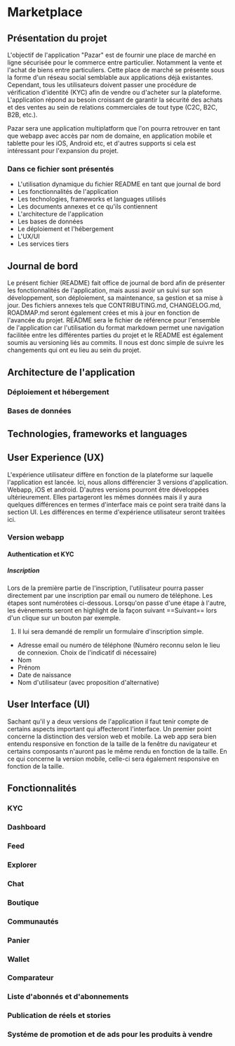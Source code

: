 # Marketplace

## Présentation du projet

L'objectif de l'application "Pazar" est de fournir une place de marché en ligne sécurisée pour le commerce entre particulier. Notamment la vente et l'achat de biens entre particuliers. Cette place de marché se présente sous la forme d'un réseau social semblable aux applications déjà existantes. Cependant, tous les utilisateurs doivent passer une procédure de vérification d'identité (KYC) afin de vendre ou d'acheter sur la plateforme. L'application répond au besoin croissant de garantir la sécurité des achats et des ventes au sein de relations commerciales de tout type (C2C, B2C, B2B, etc.).

Pazar sera une application multiplatform que l'on pourra retrouver en tant que webapp avec accès par nom de domaine, en application mobile et tablette pour les iOS, Android etc, et d'autres supports si cela est intéressant pour l'expansion du projet.

### Dans ce fichier sont présentés

- L'utilisation dynamique du fichier README en tant que journal de bord
- Les fonctionnalités de l'application
- Les technologies, frameworks et languages utilisés
- Les documents annexes et ce qu'ils contiennent
- L'architecture de l'application
- Les bases de données
- Le déploiement et l'hébergement
- L'UX/UI
- Les services tiers

## Journal de bord

Le présent fichier (README) fait office de journal de bord afin de présenter les fonctionnalités de l'application, mais aussi avoir un suivi sur son développement, son déploiement, sa maintenance, sa gestion et sa mise à jour. Des fichiers annexes tels que CONTRIBUTING.md, CHANGELOG.md, ROADMAP.md seront également crées et mis à jour en fonction de l'avancée du projet. README sera le fichier de référence pour l'ensemble de l'application car l'utilisation du format markdown permet une navigation facilitée entre les différentes parties du projet et le README est également soumis au versioning liés au commits. Il nous est donc simple de suivre les changements qui ont eu lieu au sein du projet.

## Architecture de l'application

### Déploiement et hébergement

### Bases de données

## Technologies, frameworks et languages

## User Experience (UX)

L'expérience utilisateur diffère en fonction de la plateforme sur laquelle l'application est lancée. Ici, nous allons différencier 3 versions d'application. Webapp, iOS et android. D'autres versions pourront être développées ultérieurement. Elles partageront les mêmes données mais il y aura quelques différences en termes d'interface mais ce point sera traité dans la section UI. Les différences en terme d'expérience utilisateur seront traitées ici.

### Version webapp

#### Authentication et KYC

##### Inscription

Lors de la première partie de l'inscription, l'utilisateur pourra passer directement par une inscription par email ou numero de téléphone. Les étapes sont numérotées ci-dessous. Lorsqu'on passe d'une étape à l'autre, les évènements seront en highlight de la façon suivant ==Suivant== lors d'un clique sur un bouton par exemple.

1. Il lui sera demandé de remplir un formulaire d'inscription simple.

- Adresse email ou numéro de téléphone (Numéro reconnu selon le lieu de connexion. Choix de l'indicatif di nécessaire)
- Nom
- Prénom
- Date de naissance
- Nom d'utilisateur (avec proposition d'alternative)

## User Interface (UI)

Sachant qu'il y a deux versions de l'application il faut tenir compte de certains aspects important qui affecteront l'interface. Un premier point concerne la distinction des version web et mobile. La web app sera bien entendu responsive en fonction de la taille de la fenêtre du navigateur et certains composants n'auront pas le même rendu en fonction de la taille. En ce qui concerne la version mobile, celle-ci sera également responsive en fonction de la taille.

## Fonctionnalités

### KYC

### Dashboard

### Feed

### Explorer

### Chat

### Boutique

### Communautés

### Panier

### Wallet

### Comparateur

### Liste d'abonnés et d'abonnements

### Publication de réels et stories

### Systéme de promotion et de ads pour les produits à vendre
